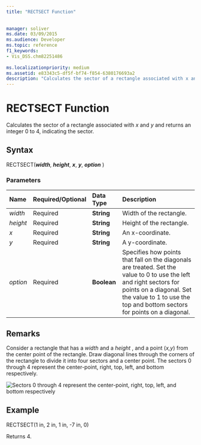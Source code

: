 ```yaml
---
title: "RECTSECT Function"
 
 
manager: soliver
ms.date: 03/09/2015
ms.audience: Developer
ms.topic: reference
f1_keywords:
- Vis_DSS.chm82251486
 
ms.localizationpriority: medium
ms.assetid: e83343c5-df5f-bf74-f854-6380176693a2
description: "Calculates the sector of a rectangle associated with x and y and returns an integer 0 to 4, indicating the sector."
---
```


# RECTSECT Function

Calculates the sector of a rectangle associated with  *x*  and  *y*  and returns an integer 0 to 4, indicating the sector. 
  
## Syntax

RECTSECT(***width***, ***height***, ***x***, ***y***, ***option*** ) 
  
### Parameters

|**Name**|**Required/Optional**|**Data Type**|**Description**|
|:-----|:-----|:-----|:-----|
| _width_ <br/> |Required  <br/> |**String** <br/> |Width of the rectangle. |
| _height_ <br/> |Required  <br/> |**String** <br/> |Height of the rectangle. |
| _x_ <br/> |Required  <br/> |**String** <br/> |An x-coordinate. |
| _y_ <br/> |Required  <br/> |**String** <br/> |A y-coordinate. |
| _option_ <br/> |Required  <br/> |**Boolean** <br/> |Specifies how points that fall on the diagonals are treated. Set the value to 0 to use the left and right sectors for points on a diagonal. Set the value to 1 to use the top and bottom sectors for points on a diagonal. |
   
## Remarks

Consider a rectangle that has a  *width*  and a  *height*  , and a point (*x,y*) from the center point of the rectangle. Draw diagonal lines through the corners of the rectangle to divide it into four sectors and a center point. The sectors 0 through 4 represent the center-point, right, top, left, and bottom respectively. 
  
![Sectors 0 through 4 represent the center-point, right, top, left, and bottom respectively](media/ShpSheetRef_CA_03_ZA07645862.gif)
  
## Example

RECTSECT(1 in, 2 in, 1 in, -7 in, 0) 
  
Returns 4. 
  

